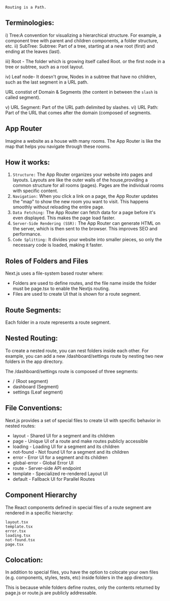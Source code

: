 `Routing is a Path.`

## Terminologies:
i) Tree:A convention for visualizing a hierarchical structure. For example, a component tree with parent and children components, a folder structure, etc.
ii) SubTree: Subtree: Part of a tree, starting at a new root (first) and ending at the leaves (last).

iii) Root - The folder which is growing itself called Root. or the first node in a tree or subtree, such as a root layout.

iv) Leaf node- It doesn't grow, Nodes in a subtree that have no children, such as the last segment in a URL path.

URL constist of Domain & Segments (the content in between the `slash` is called segment).

v) URL Segment: Part of the URL path delimited by slashes.
vi) URL Path: Part of the URL that comes after the domain (composed of segments.


## App Router

Imagine a website as a house with many rooms. The App Router is like the map that helps you navigate through these rooms.

## How it works:
1. `Structure:` The App Router organizes your website into pages and layouts.
Layouts are like the outer walls of the house,providing a common structure for all rooms (pages). Pages are the individual rooms with specific content.
2. `Navigation:` When you click a link on a page, the App Router updates the "map" to show the new room you want to visit. This happens smoothly without reloading the entire page.
3. `Data Fetching:` The App Router can fetch data for a page before it's even displayed. This makes the page load faster.
4. `Server-Side Rendering (SSR):` The App Router can generate HTML on the server, which is then sent to the browser. This improves SEO and performance.
5. `Code Splitting:` It divides your website into smaller pieces, so only the necessary code is loaded, making it faster.

## Roles of Folders and Files

Next.js uses a file-system based router where:
  - Folders are used to define routes, and the file name inside the folder must be page.tsx to enable the Nextjs routing. 
  - Files are used to create UI that is shown for a route segment.

## Route Segments: 
Each folder in a route represents a route segment.

## Nested Routing: 

To create a nested route, you can nest folders inside each other. For example, you can add a new /dashboard/settings route by nesting two new folders in the app directory. 

The /dashboard/settings route is composed of three segments:

- / (Root segment)
- dashboard (Segment)
- settings (Leaf segment)


## File Conventions: 

Next.js provides a set of special files to create UI with specific behavior in nested routes:

 - layout        - Shared UI for a segment and its children
 - page          - Unique UI of a route and make routes publicly accessible
 - loading       - Loading UI for a segment and its children
 - not-found     - Not found UI for a segment and its children
 - error         - Error UI for a segment and its children
 - global-error  - Global Error UI
 - route         - Server-side API endpoint  
 - template      - Specialized re-rendered Layout UI
 - default       - Fallback UI for Parallel Routes


## Component Hierarchy
The React components defined in special files of a route segment are rendered in a specific hierarchy:

    layout.tsx
    template.tsx
    error.tsx
    loading.tsx
    not-found.tsx
    page.tsx


## Colocation: 

In addition to special files, you have the option to colocate your own files (e.g. components, styles, tests, etc) inside folders in the app directory.

This is because while folders define routes, only the contents returned by page.js or route.js are publicly addressable.